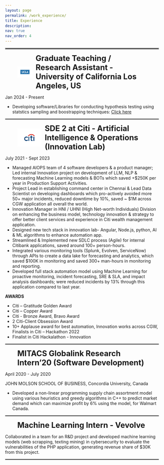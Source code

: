 ```yaml
---
layout: page
permalink: /work_experience/
title: Experience
description: 
nav: true
nav_order: 4
---
```


<hr style="border:2px solid gray">

<figure style="display: flex; align-items: center;">
    <img src="../assets/img/ucla.png"  alt="Sample Image" style="width:50px; margin-right: 10px;"/>
    <figcaption>
        <span style="font-size: 25px;"><b>Graduate Teaching / Research Assistant - University of California Los Angeles, US</b></span><br>
    </figcaption>
</figure>

Jan 2024 - Present



- Developing software/Libraries for conducting hypothesis testing using statstics sampling and boostrapping techniques: <a href="https://pypi.org/project/statistics-library/" target="_blank">Click here</a>


<hr style="border:1px solid gray">

<figure style="display: flex; align-items: center;">
    <img src="../assets/img/citi.png"  alt="Sample Image" style="width:80px; margin-right: 10px;"/>
    <figcaption>
        <span style="font-size: 25px;"><b>SDE 2 at Citi - Artificial Intelligence & Operations (Innovation Lab) </b></span><br>
    </figcaption>
</figure>

July 2021 - Sept 2023

- Managed AIOPS team of 4 software developers & a product manager; Led internal Innovation project on development of LLM, NLP & forecasting Machine Learning models & BOTs which saved +$250K per year in Production Support Activities.
- Project Lead in establishing command center in Chennai & Lead Data Scientist on developing dashboards which pro-actively avoided more 50+ major incidents, reduced downtime by 10%, saved ~ $1M across CGW application all overall the world.
- Innovation Manager in HNI / UHNI (High Net-worth Individuals) Division on enhancing the business model, technology innovation & strategy to offer better client services and experience in Citi wealth management application.
- Designed new tech stack in innovation lab- Angular, Node.js, python, AI & ML algorithms to enhance automation app.
- Streamlined & Implemented new SDLC process (Agile) for internal Citibank applications, saved around 100+ person-hours.
- Integrated various monitoring tools (Splunk, Evolven, ServiceNow) through APIs to create a data lake for forecasting and
analytics, which saved $100K in monitoring and saved 300+ man-hours in monitoring and reporting.
- Developed full stack automation model using Machine Learning for proactive monitoring, incident forecasting, SRE & SLA,
and impact analysis dashboards; were reduced incidents by 13% through this application compared to last year.

**AWARDS** 
 - Citi – Gratitude Golden Award 
 - Citi – Copper Award
 - Citi - Bronze Award, Bravo Award
 - 2 Citi-Client Obsession Award
 - 10+ Applause award for best automation, Innovation works across CGW, Finalists in Citi – Hackathon 2022
 - Finalist in Citi Hackalathon - Innovation

<hr style="border:1px solid gray">


<figure style="display: flex; align-items: center;">
<!--     <img src="../assets/img/ipat.jpeg"  alt="Sample Image" style="width:50px; margin-right: 10px;"/> -->
    <figcaption>
        <span style="font-size: 25px;"><b>MITACS Globalink Research Intern’20 (Software Development)</b></span><br>
    </figcaption>
</figure>

April 2020 - July 2020

JOHN MOLSON SCHOOL OF BUSINESS, Concordia University, Canada

- Developed a non-linear programming supply chain assortment model using various heuristics and greedy algorithms in C++ to predict market demand which can maximize profit by 6% using the model, for Walmart Canada.


<!-- <hr style="border:1px solid gray">

<figure style="display: flex; align-items: center;">
    <img src="../assets/img/.png"  alt="Sample Image" style="width:70px; margin-right: 10px;"/>
    <figcaption>
        <span style="font-size: 25px;"><b>Deep Learning Intern</b></span><br>
    </figcaption>
</figure> -->




<hr style="border:1px solid gray">

<figure style="display: flex; align-items: center;">
<!--     <img src="../assets/img/uoa.png"  alt="Sample Image" style="width:50px; margin-right: 10px;"/> -->
    <figcaption>
        <span style="font-size: 25px;"><b>Machine Learning Intern - Vevolve</b></span><br>
    </figcaption>
</figure>

Collaborated in a team for an R&D project and developed machine learning models (web scrapping, texting mining) in cybersecurity to evaluate the vulnerabilities of the PHP application, generating revenue share of $30K from this project.

<!-- #### **Covid-19 Modeling Intern** 
-->


<hr style="border:1px solid gray">
